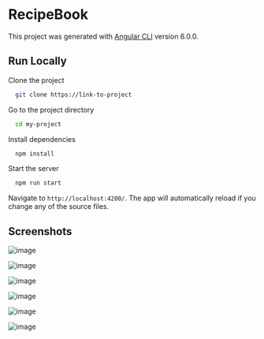 
# RecipeBook

This project was generated with [Angular CLI](https://github.com/angular/angular-cli) version 6.0.0.

## Run Locally

Clone the project

```bash
  git clone https://link-to-project
```

Go to the project directory

```bash
  cd my-project
```

Install dependencies

```bash
  npm install
```

Start the server

```bash
  npm run start
```
Navigate to `http://localhost:4200/`. The app will automatically reload if you change any of the source files.

## Screenshots

![image](https://user-images.githubusercontent.com/56324826/177021538-f989ccf8-fe59-4ff9-a52f-c57b2ada0472.png)

![image](https://user-images.githubusercontent.com/56324826/177021549-814bdf52-fddb-4538-8389-571938c696a3.png)

![image](https://user-images.githubusercontent.com/56324826/177021552-bfa807bd-f276-4679-9e49-80d4d174bbe0.png)

![image](https://user-images.githubusercontent.com/56324826/177021574-85c25208-38c3-4ed0-81c5-5d333934381e.png)

![image](https://user-images.githubusercontent.com/56324826/177021579-040d0447-1763-46e6-a23f-aaac74b754b9.png)

![image](https://user-images.githubusercontent.com/56324826/177021585-2ba82906-b6e2-47d7-ace6-8ceccfc696ef.png)



